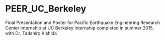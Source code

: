 # PEER_UC_Berkeley
Final Presentation and Poster for Pacific Earthquake Engineering Research Center internship at UC Berkeley
Internship completed in summer 2015, with Dr. Tadahiro Kishida
